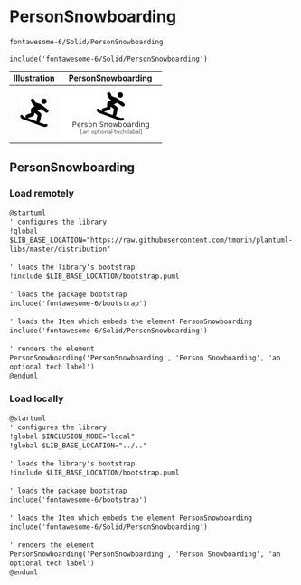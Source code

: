 # PersonSnowboarding


```text
fontawesome-6/Solid/PersonSnowboarding
```

```text
include('fontawesome-6/Solid/PersonSnowboarding')
```



| Illustration | PersonSnowboarding |
| :---: | :---: |
| ![illustration for Illustration](../../fontawesome-6/Solid/PersonSnowboarding.png) | ![illustration for PersonSnowboarding](../../fontawesome-6/Solid/PersonSnowboarding.Local.png) |




## PersonSnowboarding

### Load remotely
```plantuml
@startuml
' configures the library
!global $LIB_BASE_LOCATION="https://raw.githubusercontent.com/tmorin/plantuml-libs/master/distribution"

' loads the library's bootstrap
!include $LIB_BASE_LOCATION/bootstrap.puml

' loads the package bootstrap
include('fontawesome-6/bootstrap')

' loads the Item which embeds the element PersonSnowboarding
include('fontawesome-6/Solid/PersonSnowboarding')

' renders the element
PersonSnowboarding('PersonSnowboarding', 'Person Snowboarding', 'an optional tech label')
@enduml
```

### Load locally
```plantuml
@startuml
' configures the library
!global $INCLUSION_MODE="local"
!global $LIB_BASE_LOCATION="../.."

' loads the library's bootstrap
!include $LIB_BASE_LOCATION/bootstrap.puml

' loads the package bootstrap
include('fontawesome-6/bootstrap')

' loads the Item which embeds the element PersonSnowboarding
include('fontawesome-6/Solid/PersonSnowboarding')

' renders the element
PersonSnowboarding('PersonSnowboarding', 'Person Snowboarding', 'an optional tech label')
@enduml
```

